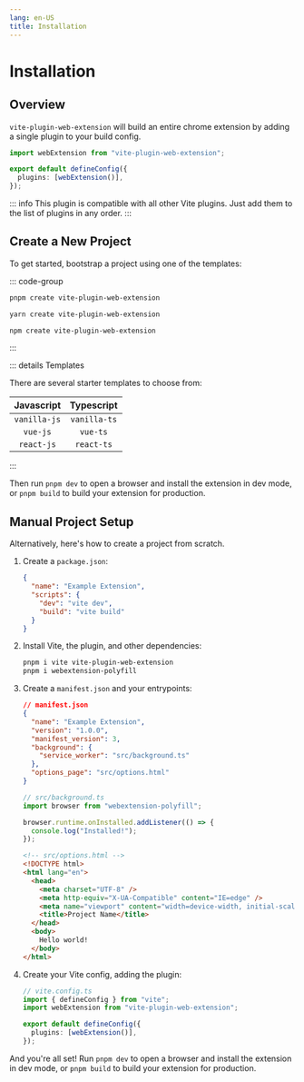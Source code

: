 ```yaml
---
lang: en-US
title: Installation
---
```


# Installation

## Overview

`vite-plugin-web-extension` will build an entire chrome extension by adding a single plugin to your build config.

```ts
import webExtension from "vite-plugin-web-extension";

export default defineConfig({
  plugins: [webExtension()],
});
```

::: info
This plugin is compatible with all other Vite plugins. Just add them to the list of plugins in any order.
:::

## Create a New Project

To get started, bootstrap a project using one of the templates:

::: code-group

```bash [PNPM]
pnpm create vite-plugin-web-extension
```

```bash [YARN]
yarn create vite-plugin-web-extension
```

```bash [NPM]
npm create vite-plugin-web-extension
```

:::

::: details Templates

There are several starter templates to choose from:

|  Javascript  |  Typescript  |
| :----------: | :----------: |
| `vanilla-js` | `vanilla-ts` |
|   `vue-js`   |   `vue-ts`   |
|  `react-js`  |  `react-ts`  |

:::

Then run `pnpm dev` to open a browser and install the extension in dev mode, or `pnpm build` to build your extension for production.

## Manual Project Setup

Alternatively, here's how to create a project from scratch.

1. Create a `package.json`:

   ```json
   {
     "name": "Example Extension",
     "scripts": {
       "dev": "vite dev",
       "build": "vite build"
     }
   }
   ```

2. Install Vite, the plugin, and other dependencies:

   ```bash
   pnpm i vite vite-plugin-web-extension
   pnpm i webextension-polyfill
   ```

3. Create a `manifest.json` and your entrypoints:

   ```json
   // manifest.json
   {
     "name": "Example Extension",
     "version": "1.0.0",
     "manifest_version": 3,
     "background": {
       "service_worker": "src/background.ts"
     },
     "options_page": "src/options.html"
   }
   ```

   ```ts
   // src/background.ts
   import browser from "webextension-polyfill";

   browser.runtime.onInstalled.addListener(() => {
     console.log("Installed!");
   });
   ```

   ```html
   <!-- src/options.html -->
   <!DOCTYPE html>
   <html lang="en">
     <head>
       <meta charset="UTF-8" />
       <meta http-equiv="X-UA-Compatible" content="IE=edge" />
       <meta name="viewport" content="width=device-width, initial-scale=1.0" />
       <title>Project Name</title>
     </head>
     <body>
       Hello world!
     </body>
   </html>
   ```

4. Create your Vite config, adding the plugin:

   ```ts
   // vite.config.ts
   import { defineConfig } from "vite";
   import webExtension from "vite-plugin-web-extension";

   export default defineConfig({
     plugins: [webExtension()],
   });
   ```

And you're all set! Run `pnpm dev` to open a browser and install the extension in dev mode, or `pnpm build` to build your extension for production.
